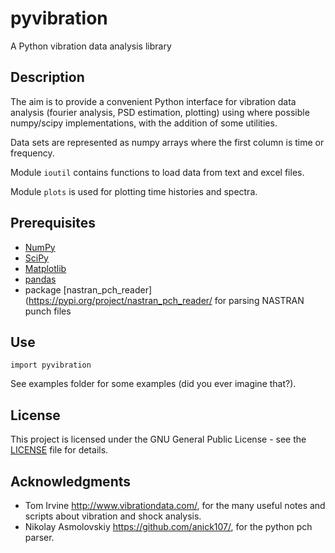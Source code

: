 # pyvibration

A Python vibration data analysis library

## Description

The aim is to provide a convenient Python interface for vibration data analysis (fourier analysis, PSD estimation, plotting) using where possible numpy/scipy implementations, with the addition of some utilities.  

Data sets are represented as numpy arrays where the first column is time or frequency. 

Module ```ioutil``` contains functions to load data from text and excel files.

Module ```plots``` is used for plotting time histories and spectra.

## Prerequisites

* [NumPy](https://numpy.org/)
* [SciPy](https://www.scipy.org/)
* [Matplotlib](https://matplotlib.org/)
* [pandas](https://pandas.pydata.org/)
* package [nastran_pch_reader](https://pypi.org/project/nastran_pch_reader/ for parsing NASTRAN punch files

## Use

```
import pyvibration
```

See examples folder for some examples (did you ever imagine that?).

## License

This project is licensed under the GNU General Public License - see the [LICENSE](LICENSE) file for details.

## Acknowledgments

* Tom Irvine http://www.vibrationdata.com/, for the many useful notes and scripts about vibration and shock analysis.
* Nikolay Asmolovskiy https://github.com/anick107/, for the python pch parser.
